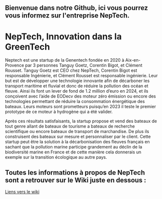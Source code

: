 ## Bienvenue dans notre Github, ici vous pourrez vous informez sur l'entreprise NepTech.

# NepTech, Innovation dans la GreenTech

Neptech est une startup de la Genentech fondée en 2020 à Aix-en-Provence par 3 personnes Tanguy Goetz, Corentin Bigot, et Clément Rousset. Tanguy Goetz est CEO chez NepTech, Corentin Bigot est responsable Ingénierie, et           Clément Rousset est responsable ingénierie. Leur but est de développer une technologie innovante afin de décarboner les transport maritime et fluvial et donc de réduire la pollution des océan et fleuve.
Ainsi ils font un lever de fond de 1.2 million d’euro en 2024, et ils conçoivent avec l’aide de EODecv des moteur zéro émission ou encore des technologies permettant de réduire la consommation énergétique des bateaux. Leurs moteurs sont prometteurs puisqu’en 2023 il teste le premier prototype de ce moteur à hydrogène qui a été valider.

Après ces résultats satisfaisants, la startup propose et vend des bateaux de tout genre allant de bateaux de tourisme a bateaux de recherche scientifique ou encore bateaux de transport de marchandise. De plus ils construisent des bateaux sur mesure et personnaliser par le client.
Cette startup peut être la solution à la décarbonisation des fleuves français en sachant que la pollution marine participe grandement au déclin de la biodiversité marine en France et de cette manière cela donnerais un exemple sur la transition écologique au autre pays.



## Toutes les informations à propos de NepTech sont a retrouver sur le Wiki juste en dessous :

[Liens vers le wiki](https://github.com/amin240/Amin-et-Mohamed-Amin/wiki)
